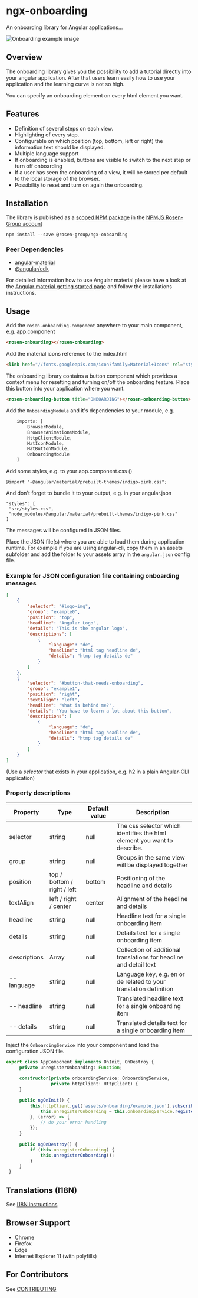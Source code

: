 # ngx-onboarding

An onboarding library for Angular applications...

![Onboarding example image](https://raw.githubusercontent.com/rosen-group/ngx-onboarding/master/onboarding-demo.png)

## Overview

The onboarding library gives you the possibility to add a tutorial directly into your angular application. 
After that users learn easily how to use your application and the learning curve is not so high.

You can specify an onboarding element on every html element you want.

## Features

- Definition of several steps on each view.
- Highlighting of every step.
- Configurable on which position (top, bottom, left or right) the information text should be displayed.
- Multiple language support
- If onboarding is enabled, buttons are visible to switch to the next step or turn off onboarding
- If a user has seen the onboarding of a view, it will be stored per default to the local storage of the browser.
- Possibility to reset and turn on again the onboarding.

## Installation

The library is published as a [scoped NPM package](https://docs.npmjs.com/misc/scope) in the [NPMJS Rosen-Group account](https://www.npmjs.com/~rosen-group)

```
npm install --save @rosen-group/ngx-onboarding
```

### Peer Dependencies

- [angular-material](https://www.npmjs.com/package/angular-material)
- [@angular/cdk](https://www.npmjs.com/package/@angular/cdk)

For detailed information how to use Angular material please have a look at the [Angular material getting started page](https://material.angular.io/guide/getting-started) and follow the installations instructions.

## Usage

Add the `rosen-onboarding-component` anywhere to your main component, e.g. app.component

```html
<rosen-onboarding></rosen-onboarding>
```


Add the material icons reference to the index.html
```html
<link href="//fonts.googleapis.com/icon?family=Material+Icons" rel="stylesheet">
```

The onboarding library contains a button component which provides a context menu for resetting and turning on/off the onboarding feature. 
Place this button into your application where you want.

```html
<rosen-onboarding-button title="ONBOARDING"></rosen-onboarding-button>
```

Add the `OnboardingModule` and it's dependencies to your module, e.g.
```typescript
    imports: [
        BrowserModule,
        BrowserAnimationsModule,
        HttpClientModule,
        MatIconModule,
        MatButtonModule,
        OnboardingModule
    ]
```

Add some styles, e.g. to your app.component.css ()

```
@import "~@angular/material/prebuilt-themes/indigo-pink.css";
```

And don't forget to bundle it to your output, e.g. in your angular.json
```
"styles": [
 "src/styles.css",
 "node_modules/@angular/material/prebuilt-themes/indigo-pink.css"
]
```

The messages will be configured in JSON files.

Place the JSON file(s) where you are able to load them during application runtime. For example if you are using angular-cli, copy them in an assets subfolder and add the folder to your assets array in the `angular.json` config file.

### Example for JSON configuration file containing onboarding messages
```JSON
[
    {
        "selector": "#logo-img",
        "group": "example0",
        "position": "top",
        "headline": "Angular Logo",
        "details": "This is the angular logo",
        "descriptions": [
            {
                "language": "de",
                "headline": "html tag headline de",
                "details": "htmp tag details de"
            }
        ]
    },
    {
        "selector": "#button-that-needs-onboarding",
        "group": "example1",
        "position": "right",
        "textAlign": "left",
        "headline": "What is behind me?",
        "details": "You have to learn a lot about this button",
        "descriptions": [
            {
                "language": "de",
                "headline": "html tag headline de",
                "details": "htmp tag details de"
            }
        ]
    }
]
```
(Use a _selector_ that exists in your application, e.g. h2 in a plain Angular-CLI application)

### Property descriptions

|  Property | Type | Default value   | Description  |
|---|---|---|---|
|  selector |  string | null  | The css selector which identifies the html element you want to describe. |
|  group | string  |  null | Groups in the same view will be displayed together |
|  position | top / bottom / right / left  |  bottom | Positioning of the headline and details |
|  textAlign | left / right / center | center  | Alignment of the headline and details |
| headline  |  string | null  | Headline text for a single onboarding item |
| details  | string  |  null | Details text for a single onboarding item|
| descriptions  | Array  | null  | Collection of additional translations for headline and detail text |
|  -- language | string  | null  | Language key, e.g. en or de related to your translation definition |
|  -- headline | string  | null  | Translated headline text for a single onboarding item |
|  -- details | string  | null  | Translated details text for a single onboarding item|

Inject the `OnboardingService` into your component and load the configuration JSON file.

```typescript
export class AppComponent implements OnInit, OnDestroy {
     private unregisterOnboarding: Function;
    
     constructor(private onboardingService: OnboardingService,
                 private httpClient: HttpClient) { 
     }
     
     public ngOnInit() {
         this.httpClient.get('assets/onboarding/example.json').subscribe((onboardingItems: Array<OnboardingItem>) => {
             this.unregisterOnboarding = this.onboardingService.register(onboardingItems);
         }, (error) => {
             // do your error handling
         });
     }
     
     public ngOnDestroy() {
         if (this.unregisterOnboarding) {
             this.unregisterOnboarding();
         }
     }
 }
```

## Translations (I18N)

See [I18N instructions](https://github.com/rosen-group/ngx-onboarding/blob/master/I18N.md)

## Browser Support

- Chrome
- Firefox
- Edge
- Internet Explorer 11 (with polyfills)

## For Contributors
See [CONTRIBUTING](https://github.com/rosen-group/ngx-onboarding/blob/master/CONTRIBUTING.md)
